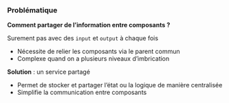 ### Problématique

**Comment partager de l’information entre composants ?**

Surement pas avec des `input` et `output` à chaque fois
- Nécessite de relier les composants via le parent commun
- Complexe quand on a plusieurs niveaux d’imbrication

**Solution** : un service partagé
- Permet de stocker et partager l’état ou la logique de manière centralisée
- Simplifie la communication entre composants
